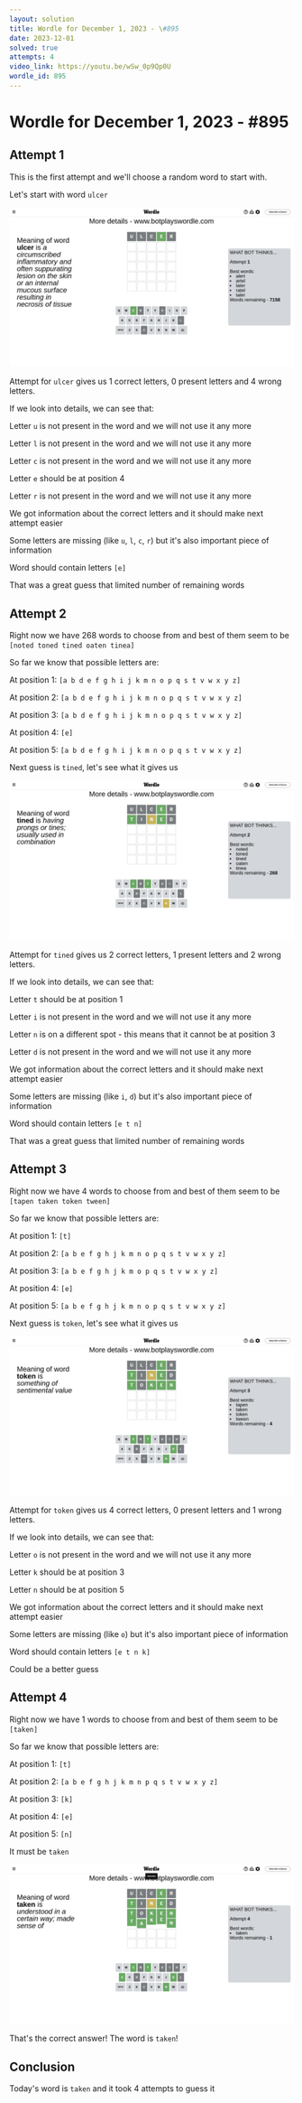 ```yaml
---
layout: solution
title: Wordle for December 1, 2023 - \#895
date: 2023-12-01
solved: true
attempts: 4
video_link: https://youtu.be/wSw_0p9Qp0U
wordle_id: 895
---
```


# Wordle for December 1, 2023 - \#895

## Attempt 1

This is the first attempt and we'll choose a random word to start with.

Let's start with word `ulcer`

![Attempt 1](2023-12-01/attempt-1.png)

Attempt for `ulcer` gives us 1 correct letters, 0 present letters and 4 wrong letters.

If we look into details, we can see that:

Letter `u` is not present in the word and we will not use it any more

Letter `l` is not present in the word and we will not use it any more

Letter `c` is not present in the word and we will not use it any more

Letter `e` should be at position 4

Letter `r` is not present in the word and we will not use it any more

We got information about the correct letters and it should make next attempt easier

Some letters are missing (like `u`, `l`, `c`, `r`) but it's also important piece of information

Word should contain letters `[e]`

That was a great guess that limited number of remaining words



## Attempt 2

Right now we have 268 words to choose from and best of them seem to be `[noted toned tined oaten tinea]`

So far we know that possible letters are:

At position 1: `[a b d e f g h i j k m n o p q s t v w x y z]`

At position 2: `[a b d e f g h i j k m n o p q s t v w x y z]`

At position 3: `[a b d e f g h i j k m n o p q s t v w x y z]`

At position 4: `[e]`

At position 5: `[a b d e f g h i j k m n o p q s t v w x y z]`

Next guess is `tined`, let's see what it gives us

![Attempt 2](2023-12-01/attempt-2.png)

Attempt for `tined` gives us 2 correct letters, 1 present letters and 2 wrong letters.

If we look into details, we can see that:

Letter `t` should be at position 1

Letter `i` is not present in the word and we will not use it any more

Letter `n` is on a different spot - this means that it cannot be at position 3

Letter `d` is not present in the word and we will not use it any more

We got information about the correct letters and it should make next attempt easier

Some letters are missing (like `i`, `d`) but it's also important piece of information

Word should contain letters `[e t n]`

That was a great guess that limited number of remaining words



## Attempt 3

Right now we have 4 words to choose from and best of them seem to be `[tapen taken token tween]`

So far we know that possible letters are:

At position 1: `[t]`

At position 2: `[a b e f g h j k m n o p q s t v w x y z]`

At position 3: `[a b e f g h j k m o p q s t v w x y z]`

At position 4: `[e]`

At position 5: `[a b e f g h j k m n o p q s t v w x y z]`

Next guess is `token`, let's see what it gives us

![Attempt 3](2023-12-01/attempt-3.png)

Attempt for `token` gives us 4 correct letters, 0 present letters and 1 wrong letters.

If we look into details, we can see that:

Letter `o` is not present in the word and we will not use it any more

Letter `k` should be at position 3

Letter `n` should be at position 5

We got information about the correct letters and it should make next attempt easier

Some letters are missing (like `o`) but it's also important piece of information

Word should contain letters `[e t n k]`

Could be a better guess



## Attempt 4

Right now we have 1 words to choose from and best of them seem to be `[taken]`

So far we know that possible letters are:

At position 1: `[t]`

At position 2: `[a b e f g h j k m n p q s t v w x y z]`

At position 3: `[k]`

At position 4: `[e]`

At position 5: `[n]`

It must be `taken`

![Attempt 4](2023-12-01/attempt-4.png)

That's the correct answer! The word is `taken`!

## Conclusion

Today's word is `taken` and it took 4 attempts to guess it

